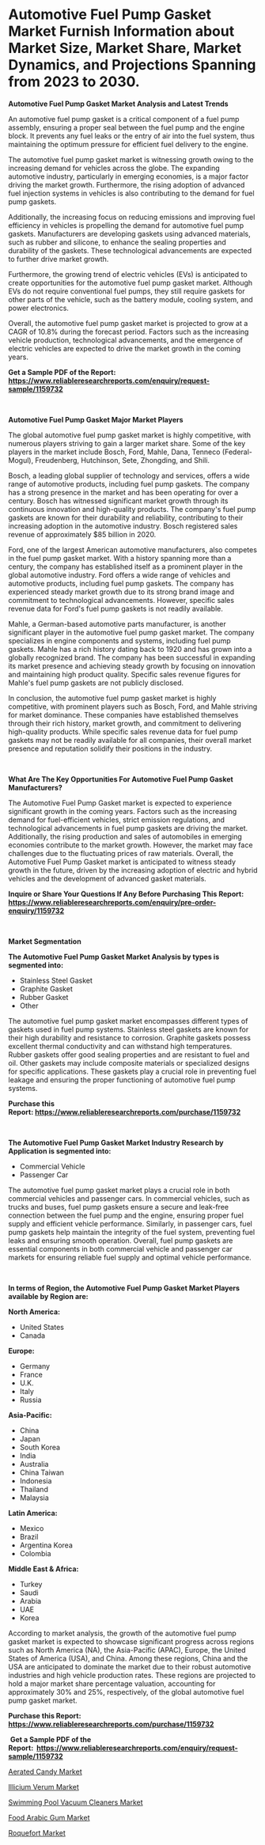 <p><h1>Automotive Fuel Pump Gasket Market Furnish Information about Market Size, Market Share, Market Dynamics, and Projections Spanning from 2023 to 2030.</h1></p><p><strong>Automotive Fuel Pump Gasket Market Analysis and Latest Trends</strong></p>
<p><p>An automotive fuel pump gasket is a critical component of a fuel pump assembly, ensuring a proper seal between the fuel pump and the engine block. It prevents any fuel leaks or the entry of air into the fuel system, thus maintaining the optimum pressure for efficient fuel delivery to the engine.</p><p>The automotive fuel pump gasket market is witnessing growth owing to the increasing demand for vehicles across the globe. The expanding automotive industry, particularly in emerging economies, is a major factor driving the market growth. Furthermore, the rising adoption of advanced fuel injection systems in vehicles is also contributing to the demand for fuel pump gaskets.</p><p>Additionally, the increasing focus on reducing emissions and improving fuel efficiency in vehicles is propelling the demand for automotive fuel pump gaskets. Manufacturers are developing gaskets using advanced materials, such as rubber and silicone, to enhance the sealing properties and durability of the gaskets. These technological advancements are expected to further drive market growth.</p><p>Furthermore, the growing trend of electric vehicles (EVs) is anticipated to create opportunities for the automotive fuel pump gasket market. Although EVs do not require conventional fuel pumps, they still require gaskets for other parts of the vehicle, such as the battery module, cooling system, and power electronics.</p><p>Overall, the automotive fuel pump gasket market is projected to grow at a CAGR of 10.8% during the forecast period. Factors such as the increasing vehicle production, technological advancements, and the emergence of electric vehicles are expected to drive the market growth in the coming years.</p></p>
<p><strong>Get a Sample PDF of the Report:&nbsp; <a href="https://www.reliableresearchreports.com/enquiry/request-sample/1159732">https://www.reliableresearchreports.com/enquiry/request-sample/1159732</a></strong></p>
<p>&nbsp;</p>
<p><strong>Automotive Fuel Pump Gasket Major Market Players</strong></p>
<p><p>The global automotive fuel pump gasket market is highly competitive, with numerous players striving to gain a larger market share. Some of the key players in the market include Bosch, Ford, Mahle, Dana, Tenneco (Federal-Mogul), Freudenberg, Hutchinson, Sete, Zhongding, and Shili.</p><p>Bosch, a leading global supplier of technology and services, offers a wide range of automotive products, including fuel pump gaskets. The company has a strong presence in the market and has been operating for over a century. Bosch has witnessed significant market growth through its continuous innovation and high-quality products. The company's fuel pump gaskets are known for their durability and reliability, contributing to their increasing adoption in the automotive industry. Bosch registered sales revenue of approximately $85 billion in 2020.</p><p>Ford, one of the largest American automotive manufacturers, also competes in the fuel pump gasket market. With a history spanning more than a century, the company has established itself as a prominent player in the global automotive industry. Ford offers a wide range of vehicles and automotive products, including fuel pump gaskets. The company has experienced steady market growth due to its strong brand image and commitment to technological advancements. However, specific sales revenue data for Ford's fuel pump gaskets is not readily available.</p><p>Mahle, a German-based automotive parts manufacturer, is another significant player in the automotive fuel pump gasket market. The company specializes in engine components and systems, including fuel pump gaskets. Mahle has a rich history dating back to 1920 and has grown into a globally recognized brand. The company has been successful in expanding its market presence and achieving steady growth by focusing on innovation and maintaining high product quality. Specific sales revenue figures for Mahle's fuel pump gaskets are not publicly disclosed.</p><p>In conclusion, the automotive fuel pump gasket market is highly competitive, with prominent players such as Bosch, Ford, and Mahle striving for market dominance. These companies have established themselves through their rich history, market growth, and commitment to delivering high-quality products. While specific sales revenue data for fuel pump gaskets may not be readily available for all companies, their overall market presence and reputation solidify their positions in the industry.</p></p>
<p>&nbsp;</p>
<p><strong>What Are The Key Opportunities For Automotive Fuel Pump Gasket Manufacturers?</strong></p>
<p><p>The Automotive Fuel Pump Gasket market is expected to experience significant growth in the coming years. Factors such as the increasing demand for fuel-efficient vehicles, strict emission regulations, and technological advancements in fuel pump gaskets are driving the market. Additionally, the rising production and sales of automobiles in emerging economies contribute to the market growth. However, the market may face challenges due to the fluctuating prices of raw materials. Overall, the Automotive Fuel Pump Gasket market is anticipated to witness steady growth in the future, driven by the increasing adoption of electric and hybrid vehicles and the development of advanced gasket materials.</p></p>
<p><strong>Inquire or Share Your Questions If Any Before Purchasing This Report: <a href="https://www.reliableresearchreports.com/enquiry/pre-order-enquiry/1159732">https://www.reliableresearchreports.com/enquiry/pre-order-enquiry/1159732</a></strong></p>
<p>&nbsp;</p>
<p><strong>Market Segmentation</strong></p>
<p><strong>The Automotive Fuel Pump Gasket Market Analysis by types is segmented into:</strong></p>
<p><ul><li>Stainless Steel Gasket</li><li>Graphite Gasket</li><li>Rubber Gasket</li><li>Other</li></ul></p>
<p><p>The automotive fuel pump gasket market encompasses different types of gaskets used in fuel pump systems. Stainless steel gaskets are known for their high durability and resistance to corrosion. Graphite gaskets possess excellent thermal conductivity and can withstand high temperatures. Rubber gaskets offer good sealing properties and are resistant to fuel and oil. Other gaskets may include composite materials or specialized designs for specific applications. These gaskets play a crucial role in preventing fuel leakage and ensuring the proper functioning of automotive fuel pump systems.</p></p>
<p><strong>Purchase this Report:&nbsp;<a href="https://www.reliableresearchreports.com/purchase/1159732">https://www.reliableresearchreports.com/purchase/1159732</a></strong></p>
<p>&nbsp;</p>
<p><strong>The Automotive Fuel Pump Gasket Market Industry Research by Application is segmented into:</strong></p>
<p><ul><li>Commercial Vehicle</li><li>Passenger Car</li></ul></p>
<p><p>The automotive fuel pump gasket market plays a crucial role in both commercial vehicles and passenger cars. In commercial vehicles, such as trucks and buses, fuel pump gaskets ensure a secure and leak-free connection between the fuel pump and the engine, ensuring proper fuel supply and efficient vehicle performance. Similarly, in passenger cars, fuel pump gaskets help maintain the integrity of the fuel system, preventing fuel leaks and ensuring smooth operation. Overall, fuel pump gaskets are essential components in both commercial vehicle and passenger car markets for ensuring reliable fuel supply and optimal vehicle performance.</p></p>
<p>&nbsp;</p>
<p><strong>In terms of Region, the Automotive Fuel Pump Gasket Market Players available by Region are:</strong></p>
<p>
    <p> <strong> North America: </strong>
        <ul>
            <li>United States</li>
            <li>Canada</li>
        </ul>
        </p> 
    <p> <strong> Europe: </strong>
        <ul>
            <li>Germany</li>
            <li>France</li>
            <li>U.K.</li>
            <li>Italy</li>
            <li>Russia</li>
        </ul>
        </p> 
    <p> <strong> Asia-Pacific: </strong>
        <ul>
            <li>China</li>
            <li>Japan</li>
            <li>South Korea</li>
            <li>India</li>
            <li>Australia</li>
            <li>China Taiwan</li>
            <li>Indonesia</li>
            <li>Thailand</li>
            <li>Malaysia</li>
        </ul>
        </p> 
    <p> <strong> Latin America: </strong>
        <ul>
            <li>Mexico</li>
            <li>Brazil</li>
            <li>Argentina Korea</li>
            <li>Colombia</li>
        </ul>
        </p> 
    <p> <strong> Middle East & Africa: </strong>
        <ul>
            <li>Turkey</li>
            <li>Saudi</li>
            <li>Arabia</li>
            <li>UAE</li>
            <li>Korea</li>
        </ul>
    </p>
    </p>
<p><p>According to market analysis, the growth of the automotive fuel pump gasket market is expected to showcase significant progress across regions such as North America (NA), the Asia-Pacific (APAC), Europe, the United States of America (USA), and China. Among these regions, China and the USA are anticipated to dominate the market due to their robust automotive industries and high vehicle production rates. These regions are projected to hold a major market share percentage valuation, accounting for approximately 30% and 25%, respectively, of the global automotive fuel pump gasket market.</p></p>
<p><strong>Purchase this Report: <a href="https://www.reliableresearchreports.com/purchase/1159732">https://www.reliableresearchreports.com/purchase/1159732</a></strong></p>
<p>&nbsp;<strong>Get a Sample PDF of the Report:&nbsp;&nbsp;<a href="https://www.reliableresearchreports.com/enquiry/request-sample/1159732">https://www.reliableresearchreports.com/enquiry/request-sample/1159732</a></strong></p>
<p><strong></strong></p>
<p><p><a href="https://medium.com/@frankpeters35/aerated-candy-market-size-growth-forecast-2023-2030-a70238de0638">Aerated Candy Market</a></p><p><a href="https://www.linkedin.com/pulse/illicium-verum-market-size-growth-forecast-from-2023--i0sgc/">Illicium Verum Market</a></p><p><a href="https://medium.com/@sink.pay.sand/swimming-pool-vacuum-cleaners-market-size-growth-forecast-2023-2030-a8a076a75040">Swimming Pool Vacuum Cleaners Market</a></p><p><a href="https://github.com/AKSHATREPORTPRIME/Market-Research-Report-List-1/blob/main/food-arabic-gum-market.md">Food Arabic Gum Market</a></p><p><a href="https://www.linkedin.com/pulse/roquefort-market-size-share-global-analysis-report-2023-o1obc/">Roquefort Market</a></p></p>